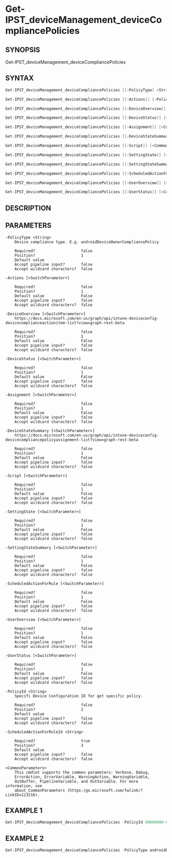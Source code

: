 ﻿# Get-IPST_deviceManagement_deviceCompliancePolicies

## SYNOPSIS 
Get-IPST_deviceManagement_deviceCompliancePolicies

## SYNTAX
```Powershell
Get-IPST_deviceManagement_deviceCompliancePolicies [[-PolicyType] <String>] [[-PolicyId] <String>] [<CommonParameters>]

Get-IPST_deviceManagement_deviceCompliancePolicies [[-Actions]] [-PolicyId] <String> [-ScheduledActionForRuleId] <String> [<CommonParameters>]

Get-IPST_deviceManagement_deviceCompliancePolicies [[-DeviceOverview]] [<CommonParameters>]

Get-IPST_deviceManagement_deviceCompliancePolicies [[-DeviceStatus]] [<CommonParameters>]

Get-IPST_deviceManagement_deviceCompliancePolicies [[-Assignment]] [<CommonParameters>]

Get-IPST_deviceManagement_deviceCompliancePolicies [[-DeviceStateSummary]] [<CommonParameters>]

Get-IPST_deviceManagement_deviceCompliancePolicies [[-Script]] [<CommonParameters>]

Get-IPST_deviceManagement_deviceCompliancePolicies [[-SettingState]] [<CommonParameters>]

Get-IPST_deviceManagement_deviceCompliancePolicies [[-SettingStateSummary]] [<CommonParameters>]

Get-IPST_deviceManagement_deviceCompliancePolicies [[-ScheduledActionForRule]] [-PolicyId] <String> [<CommonParameters>]

Get-IPST_deviceManagement_deviceCompliancePolicies [[-UserOverview]] [<CommonParameters>]

Get-IPST_deviceManagement_deviceCompliancePolicies [[-UserStatus]] [<CommonParameters>]
```
## DESCRIPTION

## PARAMETERS

    -PolicyType <String>
        Device compliance type. E.g. androidDeviceOwnerCompliancePolicy
        
        Required?                    false
        Position?                    1
        Default value                
        Accept pipeline input?       false
        Accept wildcard characters?  false
        
    -Actions [<SwitchParameter>]
        
        Required?                    false
        Position?                    1
        Default value                False
        Accept pipeline input?       false
        Accept wildcard characters?  false
        
    -DeviceOverview [<SwitchParameter>]
        https://docs.microsoft.com/en-us/graph/api/intune-deviceconfig-devicecomplianceactionitem-list?view=graph-rest-beta
        
        Required?                    false
        Position?                    1
        Default value                False
        Accept pipeline input?       false
        Accept wildcard characters?  false
        
    -DeviceStatus [<SwitchParameter>]
        
        Required?                    false
        Position?                    1
        Default value                False
        Accept pipeline input?       false
        Accept wildcard characters?  false
        
    -Assignment [<SwitchParameter>]
        
        Required?                    false
        Position?                    1
        Default value                False
        Accept pipeline input?       false
        Accept wildcard characters?  false
        
    -DeviceStateSummary [<SwitchParameter>]
        https://docs.microsoft.com/en-us/graph/api/intune-deviceconfig-devicecompliancepolicyassignment-list?view=graph-rest-beta
        
        Required?                    false
        Position?                    1
        Default value                False
        Accept pipeline input?       false
        Accept wildcard characters?  false
        
    -Script [<SwitchParameter>]
        
        Required?                    false
        Position?                    1
        Default value                False
        Accept pipeline input?       false
        Accept wildcard characters?  false
        
    -SettingState [<SwitchParameter>]
        
        Required?                    false
        Position?                    1
        Default value                False
        Accept pipeline input?       false
        Accept wildcard characters?  false
        
    -SettingStateSummary [<SwitchParameter>]
        
        Required?                    false
        Position?                    1
        Default value                False
        Accept pipeline input?       false
        Accept wildcard characters?  false
        
    -ScheduledActionForRule [<SwitchParameter>]
        
        Required?                    false
        Position?                    1
        Default value                False
        Accept pipeline input?       false
        Accept wildcard characters?  false
        
    -UserOverview [<SwitchParameter>]
        
        Required?                    false
        Position?                    1
        Default value                False
        Accept pipeline input?       false
        Accept wildcard characters?  false
        
    -UserStatus [<SwitchParameter>]
        
        Required?                    false
        Position?                    1
        Default value                False
        Accept pipeline input?       false
        Accept wildcard characters?  false
        
    -PolicyId <String>
        Specifi Device Configuration ID for get specific policy.
        
        Required?                    false
        Position?                    2
        Default value                
        Accept pipeline input?       false
        Accept wildcard characters?  false
        
    -ScheduledActionForRuleId <String>
        
        Required?                    true
        Position?                    3
        Default value                
        Accept pipeline input?       false
        Accept wildcard characters?  false
        
    <CommonParameters>
        This cmdlet supports the common parameters: Verbose, Debug,
        ErrorAction, ErrorVariable, WarningAction, WarningVariable,
        OutBuffer, PipelineVariable, and OutVariable. For more information, see 
        about_CommonParameters (https:/go.microsoft.com/fwlink/?LinkID=113216). 
    




## EXAMPLE 1
```Powershell
Get-IPST_deviceManagement_deviceCompliancePolicies -PolicyId 00000000-0000-0000-0000-000000000000
```
## EXAMPLE 2
```Powershell
Get-IPST_deviceManagement_deviceCompliancePolicies -PolicyType androidDeviceOwnerCompliancePolicy
```

